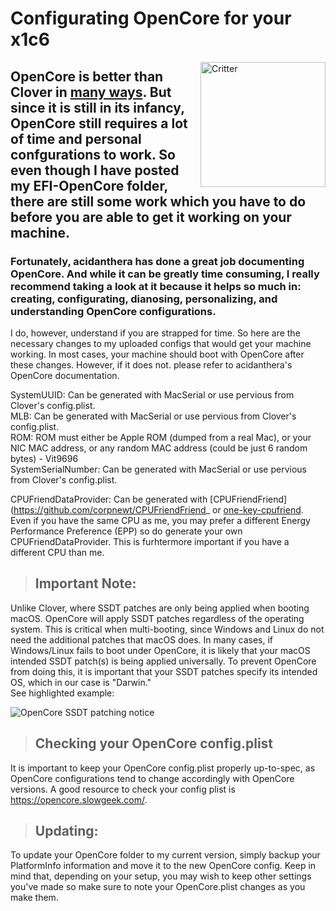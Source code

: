 ﻿# Configurating OpenCore for your x1c6

<img align="right" src="https://i.imgur.com/u2Nukp7.png" alt="Critter" width="200">

## OpenCore is better than Clover in [many ways](https://khronokernel-2.gitbook.io/opencore-vanilla-desktop-guide/). But since it is still in its infancy, OpenCore still requires a lot of time and personal confgurations to work. So even though I have posted my EFI-OpenCore folder, there are still some work which you have to do before you are able to get it working on your machine.

### Fortunately, acidanthera has done a great job documenting OpenCore. And while it can be greatly time consuming, I really recommend taking a look at it because it helps so much in: creating, configurating, dianosing, personalizing, and understanding OpenCore configurations.

I do, however, understand if you are strapped for time. So here are the necessary changes to my uploaded configs that would get your machine working. In most cases, your machine should boot with OpenCore after these changes. However, if it does not. please refer to acidanthera's OpenCore documentation.

SystemUUID: Can be generated with MacSerial or use pervious from Clover's config.plist.  
MLB: Can be generated with MacSerial or use pervious from Clover's config.plist.  
ROM: ROM must either be Apple ROM (dumped from a real Mac), or your NIC MAC address, or any random MAC address (could be just 6 random bytes) - Vit9696  
SystemSerialNumber: Can be generated with MacSerial or use pervious from Clover's config.plist.

CPUFriendDataProvider: Can be generated with [CPUFriendFriend](https://github.com/corpnewt/CPUFriendFriend_ or [one-key-cpufriend](https://github.com/stevezhengshiqi/one-key-cpufriend). Even if you have the same CPU as me, you may prefer a different Energy Performance Preference (EPP) so do generate your own CPUFriendDataProvider. This is furhtermore important if you have a different CPU than me.

> ## Important Note:

Unlike Clover, where SSDT patches are only being applied when booting macOS. OpenCore will apply SSDT patches regardless of the operating system. This is critical when multi-booting, since Windows and Linux do not need the additional patches that macOS does. In many cases, if Windows/Linux fails to boot under OpenCore, it is likely that your macOS intended SSDT patch(s) is being applied universally. To prevent OpenCore from doing this, it is important that your SSDT patches specify its intended OS, which in our case is "Darwin."  
See highlighted example:

![OpenCore SSDT patching notice](https://raw.githubusercontent.com/tylernguyen/x1c6-hackintosh/master/docs/assets/img/OpenCore%20SSDT%20patching%20notice.png)

> ## Checking your OpenCore config.plist

It is important to keep your OpenCore config.plist properly up-to-spec, as OpenCore configurations tend to change accordingly with OpenCore versions. A good resource to check your config plist is https://opencore.slowgeek.com/.

> ## Updating:

To update your OpenCore folder to my current version, simply backup your PlatformInfo information and move it to the new OpenCore config. Keep in mind that, depending on your setup, you may wish to keep other settings you've made so make sure to note your OpenCore.plist changes as you make them.
